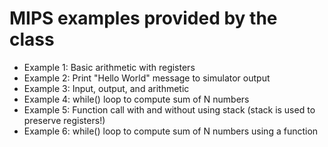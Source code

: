 # MIPS examples provided by the class

- Example 1: Basic arithmetic with registers
- Example 2: Print "Hello World" message to simulator output
- Example 3: Input, output, and arithmetic
- Example 4: while() loop to compute sum of N numbers
- Example 5: Function call with and without using stack (stack is used to preserve registers!)
- Example 6: while() loop to compute sum of N numbers using a function
